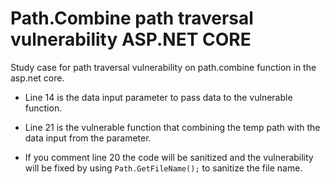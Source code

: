 # Path.Combine path traversal vulnerability ASP.NET CORE
Study case for path traversal vulnerability on path.combine function in the asp.net core.

- Line 14 is the data input parameter to pass data to the vulnerable function.

- Line 21 is the vulnerable function that combining the temp path with the data input from the parameter.

- If you comment line 20 the code will be sanitized and the vulnerability will be fixed by using `Path.GetFileName();` to sanitize the file name.
